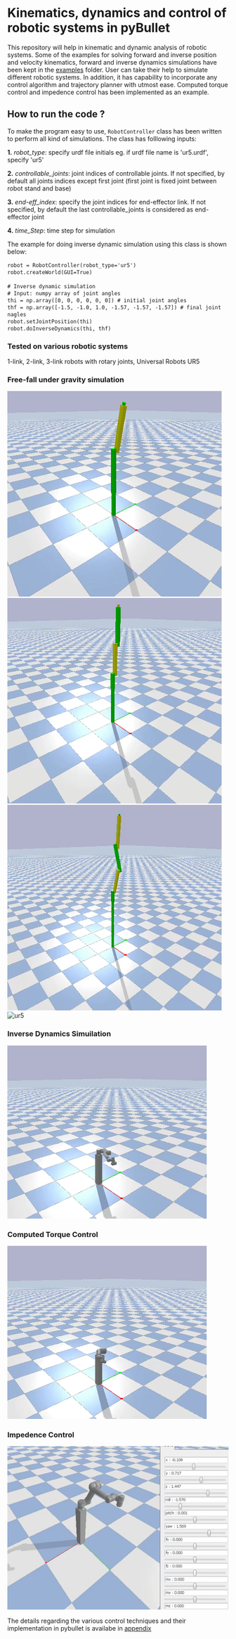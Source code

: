 # Kinematics, dynamics and control of robotic systems in pyBullet
This repository will help in kinematic and dynamic analysis of robotic systems. Some of the examples for solving forward and inverse position and velocity kinematics, forward and inverse dynamics simulations have been kept in the [examples](https://github.com/deepakraina99/pybullet-kinematics-dynamics-control/tree/master/examples) folder. User can take their help to simulate different robotic systems. In addition, it has capability to incorporate any control algorithm and trajectory planner with utmost ease. Computed torque control and impedence control has been implemented as an example.

## How to run the code ?
To make the program easy to use, ```RobotController``` class has been written to perform all kind of simulations. The class has folllowing inputs:

**1.** _robot_type_: specify urdf file initials eg. if urdf file name is 'ur5.urdf', specify 'ur5'

**2.** _controllable_joints_: joint indices of controllable joints. If not specified, by default all joints indices except first joint (first joint is fixed joint between robot stand and base) 

**3.** _end-eff_index_: specify the joint indices for end-effector link. If not specified, by default the last controllable_joints is considered as end-effector joint

**4.** _time_Step_: time step for simulation

The example for doing inverse dynamic simulation using this class is shown below:
```
robot = RobotController(robot_type='ur5')
robot.createWorld(GUI=True)

# Inverse dynamic simulation
# Input: numpy array of joint angles
thi = np.array([0, 0, 0, 0, 0, 0]) # initial joint angles
thf = np.array([-1.5, -1.0, 1.0, -1.57, -1.57, -1.57]) # final joint nagles
robot.setJointPosition(thi)
robot.doInverseDynamics(thi, thf)
```


### Tested on various robotic systems
1-link, 2-link, 3-link robots with rotary joints, Universal Robots UR5

### Free-fall under gravity simulation
![1-link](images/free-fall-1link.gif "1-link")  
![2-link](images/free-fall-2link.gif "2-link") 
![3-link](images/free-fall-3link.gif "3-link") 
![ur5](images/free-fall-ur5.gif "ur5") 

### Inverse Dynamics Simuilation
![ur5](images/inv-dyn-ur5.gif "ur5")  

### Computed Torque Control
![ur5](images/comp-tor-ctrl-ur5.gif "ur5")  

### Impedence Control
![ur5](images/imp-ctrl-ur5-3.gif "ur5")  

The details regarding the various control techniques and their implementation in pybullet is availabe in [appendix](https://github.com/deepakraina99/pybullet-kinematics-dynamics-control/tree/master/docs)
